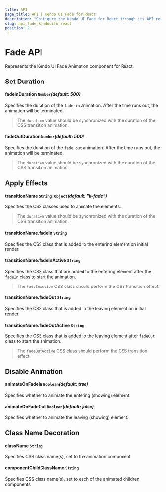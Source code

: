 ```yaml
---
title: API
page_title: API | Kendo UI Fade for React
description: "Configure the Kendo UI Fade for React through its API reference."
slug: api_fade_kendouiforreact
position: 2
---
```


# Fade API

Represents the Kendo UI Fade Animation component for React.

## Set Duration

#### fadeInDuration `Number`*(default: 500)*

Specifies the duration of the `fade in` animation. After the time runs out, the animation will be terminated.

> The `duration` value should be synchronized with the duration of the CSS transition animation.

#### fadeOutDuration `Number`*(default: 500)*

Specifies the duration of the `fade out` animation. After the time runs out, the animation will be terminated.

> The `duration` value should be synchronized with the duration of the CSS transition animation.

## Apply Effects

#### transitionName `String|Object`*(default: "k-fade")*

Specifies the CSS classes used to animate the elements.

> The `duration` value should be synchronized with the duration of the CSS transition animation.

#### transitionName.fadeIn `String`

Specifies the CSS class that is added to the entering element on initial render.

#### transitionName.fadeInActive `String`

Specifies the CSS class that are added to the entering element after the `fadeIn` class to start the animation.

> The `fadeInActive` CSS class should perform the CSS transition effect.

#### transitionName.fadeOut `String`

Specifies the CSS class that is added to the leaving element on initial render.

#### transitionName.fadeOutActive `String`

Specifies the CSS class that is added to the leaving element after `fadeOut` class to start the animation.

> The `fadeOutActive` CSS class should perform the CSS transition effect.

## Disable Animation

#### animateOnFadeIn `Boolean`*(default: true)*

Specifies whether to animate the entering (showing) element.

#### animateOnFadeOut `Boolean`*(default: false)*

Specifies whether to animate the leaving (showing) element.

## Class Name Decoration

#### className `String`

Specifies CSS class name(s), set to the animation component

#### componentChildClassName `String`

Specifies CSS class name(s), set to each of the animated children components
